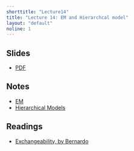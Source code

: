 ```yaml
---
shorttitle: "Lecture14"
title: "Lecture 14: EM and Hierarchcal model"
layout: "default"
noline: 1
---
```


## Slides

- [PDF](../slides/lecture14.pdf)

## Notes

- [EM](../wiki/EM.md)
- [Hierarchical Models](../wiki/hierarch.md)

## Readings

- [Exchangeability, by Bernardo](https://www.uv.es/~bernardo/Exchangeability.pdf)
